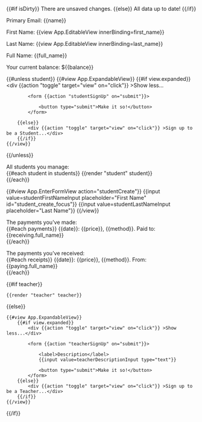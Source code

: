 {{#if isDirty}}
There are unsaved changes.
{{else}}
All data up to date!
{{/if}}

<div>
Primary Email: {{name}}<br/>

First Name: {{view App.EditableView innerBinding=first_name}}<br/>

Last Name: {{view App.EditableView innerBinding=last_name}}<br/>

Full Name: {{full_name}}<br/>

Your current balance: ${{balance}}<br/>

{{#unless student}}
	{{#view App.ExpandableView}}
		{{#if view.expanded}}
			<div {{action "toggle" target="view" on="click"}} >Show less...</div>

			<form {{action "studentSignUp" on="submit"}}>

				<button type="submit">Make it so!</button>
			</form>

		{{else}}
			<div {{action "toggle" target="view" on="click"}} >Sign up to be a Student...</div>
		{{/if}}
	{{/view}}
{{/unless}}

All students you manage:<br/>
{{#each student in students}}
	{{render "student" student}}<br/>
{{/each}}

{{#view App.EnterFormView action="studentCreate"}}
	{{input value=studentFirstNameInput placeholder="First Name" id="student_create_focus"}} {{input value=studentLastNameInput placeholder="Last Name"}}
{{/view}}

The payments you've made:<br/>
{{#each payments}}
	{{date}}: {{price}}, {{method}}. Paid to: {{receiving.full_name}}<br/>
{{/each}}

The payments you've received:<br/>
{{#each receipts}}
	{{date}}: {{price}}, {{method}}. From: {{paying.full_name}}<br/>
{{/each}}
</div>


<div>
{{#if teacher}}

	{{render "teacher" teacher}}

{{else}}

	{{#view App.ExpandableView}}
		{{#if view.expanded}}
			<div {{action "toggle" target="view" on="click"}} >Show less...</div>

			<form {{action "teacherSignUp" on="submit"}}>

				<label>Description</label>
				{{input value=teacherDescriptionInput type="text"}}

				<button type="submit">Make it so!</button>
			</form>
		{{else}}
			<div {{action "toggle" target="view" on="click"}} >Sign up to be a Teacher...</div>
		{{/if}}
	{{/view}}

{{/if}}
</div>